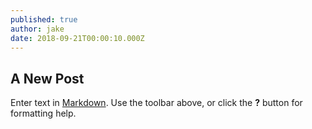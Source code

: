 ```yaml
---
published: true
author: jake
date: 2018-09-21T00:00:10.000Z
---
```

## A New Post

Enter text in [Markdown](http://daringfireball.net/projects/markdown/). Use the toolbar above, or click the **?** button for formatting help.
